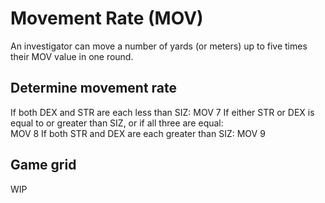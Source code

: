 <!-- TITLE: Movement -->
<!-- SUBTITLE: A quick summary of movement -->

# Movement Rate (MOV)
An investigator can move a number of yards (or meters) up
to five times their MOV value in one round.

## Determine movement rate
If both DEX and STR are each less than SIZ:	 MOV 7
If either STR or DEX is equal to or greater
than SIZ, or if all three are equal: 	
 MOV 8
If both STR and DEX are each greater than SIZ:	MOV 9

## Game grid
WIP

